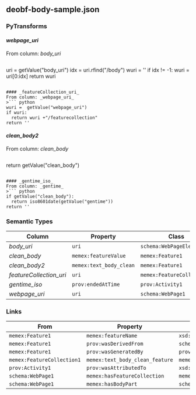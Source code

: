 ## deobf-body-sample.json

### PyTransforms
#### _webpage_uri_
From column: _body_uri_
>``` python
uri = getValue("body_uri")
idx = uri.rfind("/body")
wuri = ''
if idx != -1:
  wuri = uri[0:idx]
return wuri
```

#### _featureCollection_uri_
From column: _webpage_uri_
>``` python
wuri =  getValue("webpage_uri")
if wuri:
  return wuri +"/featurecollection"
return ''
```

#### _clean_body2_
From column: _clean_body_
>``` python
return getValue("clean_body")
```

#### _gentime_iso_
From column: _gentime_
>``` python
if getValue("clean_body"):
  return iso8601date(getValue("gentime"))
return ''
```


### Semantic Types
| Column | Property | Class |
|  ----- | -------- | ----- |
| _body_uri_ | `uri` | `schema:WebPageElement1`|
| _clean_body_ | `memex:featureValue` | `memex:Feature1`|
| _clean_body2_ | `memex:text_body_clean` | `memex:Feature1`|
| _featureCollection_uri_ | `uri` | `memex:FeatureCollection1`|
| _gentime_iso_ | `prov:endedAtTime` | `prov:Activity1`|
| _webpage_uri_ | `uri` | `schema:WebPage1`|


### Links
| From | Property | To |
|  --- | -------- | ---|
| `memex:Feature1` | `memex:featureName` | `xsd:text_body_clean`|
| `memex:Feature1` | `prov:wasDerivedFrom` | `schema:WebPageElement1`|
| `memex:Feature1` | `prov:wasGeneratedBy` | `prov:Activity1`|
| `memex:FeatureCollection1` | `memex:text_body_clean_feature` | `memex:Feature1`|
| `prov:Activity1` | `prov:wasAttributedTo` | `xsd:http://dig.isi.edu/ht/data/software/deobfuscator/isi/version/0.1`|
| `schema:WebPage1` | `memex:hasFeatureCollection` | `memex:FeatureCollection1`|
| `schema:WebPage1` | `memex:hasBodyPart` | `schema:WebPageElement1`|
